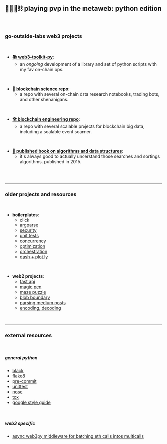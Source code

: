 ## 🥷🏻🐍⛓️ playing pvp in the metaweb: python edition

<br>


### go-outside-labs web3 projects 

<br>


* [**📚 web3-toolkit-py**](web3-toolkit):
    - an *ongoing* development of a library and set of python scripts with my fav on-chain ops.

<br>

* [**🔬 blockchain science repo**](https://github.com/go-outside-labs/blockchain-science):
    - a repo with several on-chain data research notebooks, trading bots, and other shenanigans.
    
<br>

* [**🛠 blockchain engineering repo**](https://github.com/go-outside-labs/blockchain-data-engineering):
    - a repo with several scalable projects for blockchain big data, including a scalable event scanner.


<br>

* [**🧮 published book on algorithms and data structures**](https://github.com/go-outside-labs/algorithms-book-py):
    - it's always good to actually understand those searches and sortings algorithms. published in 2015.
    


<br>

<br>


---

### older projects and resources

<br>

* **boilerplates**:
    * [click](boilerplates/click)
    * [argparse](boilerplates/argparse)
    * [security](boilerplates/security)
    * [unit tests](boilerplates/tests)
    * [concurrency](boilerplates/concurrency)
    * [optimization](boilerplates/optimization)
    * [orchestration](boilerplates/orchestration)
    * [dash + plot.ly](boilerplates/dash)

<br>

* **web2 projects**:
    * [fast api](web2-projects/fastapi-location-app)
    * [magic pen](web2-projects/magic-pen)
    * [maze puzzle](web2-projects/maze-puzzle)
    * [blob boundary](web2-projects/finding-blob-boundary)
    * [parsing medium posts](web2-projects/medium)
    * [encoding, decoding](web2-projects//enconding-decimals/)


<br>


----

### external resources

<br>

##### general python

* [black](https://github.com/psf/black)
* [flake8 ](https://flake8.pycqa.org/en/latest/)
* [pre-commit](https://pre-commit.com/)
* [unittest](https://docs.python.org/3/library/unittest.html)
* [nose](https://nose.readthedocs.io/en/latest/)
* [tox](https://tox.wiki/en/latest/)
* [google style guide](https://google.github.io/styleguide/pyguide.html)

<br>

##### web3 specific

* [async web3py middleware for batching eth calls intos multicalls](https://github.com/BobTheBuidler/dank_mids)

